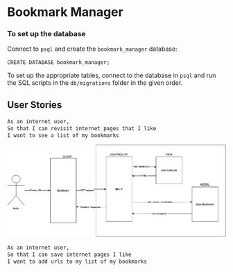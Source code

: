 # Bookmark Manager

### To set up the database

Connect to `psql` and create the `bookmark_manager` database:

```
CREATE DATABASE bookmark_manager;
```

To set up the appropriate tables, connect to the database in `psql` and run the SQL scripts in the `db/migrations` folder in the given order.

## User Stories ##

```
As an internet user,
So that I can revisit internet pages that I like
I want to see a list of my bookmarks
```

![first story domain model](https://github.com/JR-G/bookmark-manager/blob/master/img/first_story_model.png)

```
As an internet user,
So that I can save internet pages I like
I want to add urls to my list of my bookmarks
```
